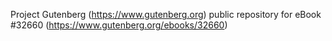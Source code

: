 Project Gutenberg (https://www.gutenberg.org) public repository for eBook #32660 (https://www.gutenberg.org/ebooks/32660)

